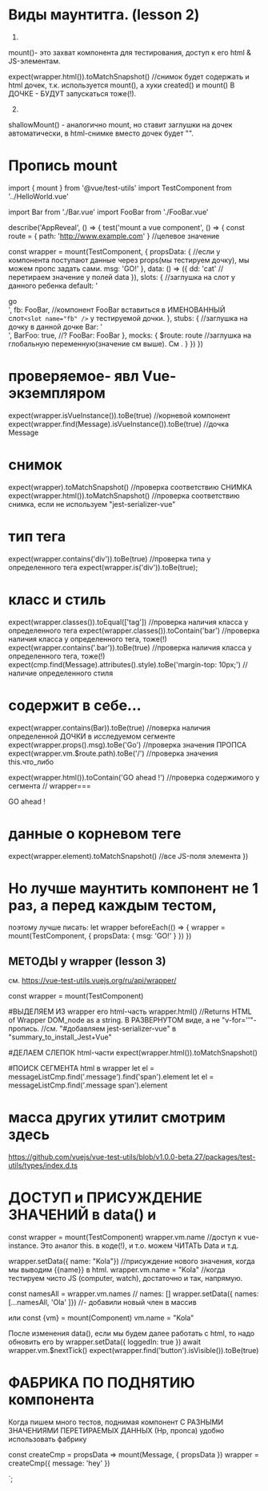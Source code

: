 # Виды маунтитга.   (lesson 2)
1.
mount()- это захват компонента для тестирования, доступ к его html & JS-элементам.

expect(wrapper.html()).toMatchSnapshot()       //снимок будет содержать и html дочек, т.к. используется mount(), 
а хуки created() и mount() В ДОЧКЕ - БУДУТ запускаться тоже(!).

2.
shallowMount() - аналогично mount, но ставит заглушки на дочек автоматически, 
в html-снимке вместо дочек будет "<car-stub></car-stub>".


# Пропись mount
import { mount } from '@vue/test-utils'
import TestComponent from '../HelloWorld.vue'

import Bar from './Bar.vue'
import FooBar from './FooBar.vue'

describe('AppReveal', () => {
 test('mount a vue component', () => {
  const route = { path: 'http://www.example.com' }     //целевое значение
    
  const wrapper = mount(TestComponent, {
    propsData: {         //если у компонента поступают данные через props(мы тестируем дочку), мы можем пропс задать сами.
      msg: 'GO!'
    },
    data: () => ({
      dd: 'cat'         //перетираем значение у полей data
    }),
    slots: {             //заглушка на слот у данного ребенка
      default: '<div>go</div>',
      fb: FooBar,       //компонент FooBar вставиться в ИМЕНОВАННЫЙ слот`<slot name="fb" />` у тестируемой дочки.
    },
    stubs: {             //заглушка на дочку в данной дочке
      Bar: '<div class="stubbed" />',
      BarFoo: true,                    //?
      FooBar: FooBar
    },
    mocks: {
      $route: route  //заглушка на глобальную переменную(значение см выше). См <router-link>.
    }
   })
  })
  
# проверяемое- явл Vue-экземпляром
  expect(wrapper.isVueInstance()).toBe(true)                //корневой компонент
  expect(wrapper.find(Message).isVueInstance()).toBe(true)  //дочка Message
# снимок
  expect(wrapper).toMatchSnapshot()                //проверка соответствию СНИМКА
  expect(wrapper.html()).toMatchSnapshot()         //проверка соответствию снимка, если не используем "jest-serializer-vue"
# тип тега
  expect(wrapper.contains('div')).toBe(true)       //проверка типа у определенного тега
  expect(wrapper.is('div')).toBe(true);
# класс и стиль
  expect(wrapper.classes()).toEqual(['tag'])       //проверка наличия класса у определенного тега
  expect(wrapper.classes()).toContain('bar')       //проверка наличия класса у определенного тега, тоже(!)
  expect(wrapper.contains('.bar')).toBe(true)      //проверка наличия класса у определенного тега, тоже(!)
  expect(cmp.find(Message).attributes().style).toBe('margin-top: 10px;') //наличие определенного стиля
# содержит в себе...
  expect(wrapper.contains(Bar)).toBe(true)         //поверка наличия определенной ДОЧКИ в исследуемом сегменте
  expect(wrapper.props().msg).toBe('Go')           //проверка значения ПРОПСА
  expect(wrapper.vm.$route.path).toBe('/')         //проверка значения this.что_либо
  
  expect(wrapper.html()).toContain('GO ahead !')    //проверка содержимого у сегмента
// wrapper=== <div>
      GO ahead !
    </div>
# данные о корневом теге
  expect(wrapper.element).toMatchSnapshot()         //все JS-поля элемента
})


# Но лучше маунтить компонент не 1 раз, а перед каждым тестом, 
поэтому лучше писать:
  let wrapper
  beforeEach(() => {
    wrapper = mount(TestComponent, {
      propsData: {
        msg: 'GO!'
      }
    })
  })





## МЕТОДЫ у wrapper   (lesson 3)
см. https://vue-test-utils.vuejs.org/ru/api/wrapper/

const wrapper = mount(TestComponent)

#ВЫДЕЛЯЕМ ИЗ wrapper его html-часть
wrapper.html()           //Returns HTML of Wrapper DOM_node as a string. В РАЗВЕРНУТОМ виде, а не "v-for=''"-пропись.
//см. "#добавляем jest-serializer-vue" в "summary_to_install_Jest+Vue"

#ДЕЛАЕМ СЛЕПОК html-части
expect(wrapper.html()).toMatchSnapshot()  

#ПОИСК СЕГМЕНТА html в wrapper
let el = messageListCmp.find('.message').find('span').element
let el = messageListCmp.find('.message span').element

# масса других утилит смотрим здесь
https://github.com/vuejs/vue-test-utils/blob/v1.0.0-beta.27/packages/test-utils/types/index.d.ts


# ДОСТУП и ПРИСУЖДЕНИЕ ЗНАЧЕНИЙ в data() и 

const wrapper = mount(TestComponent)
wrapper.vm.name                        //доступ к vue-instance. Это аналог this. в коде(!), и т.о. можем ЧИТАТЬ Data и т.д.

wrapper.setData({ name: "Kola"})       //присуждение нового значения, когда мы выводим {{name}} в html.
wrapper.vm.name = "Kola"               //когда тестируем чисто JS (computer, watch), достаточно и так, напрямую.


const namesAll = wrapper.vm.names                  // names: []
wrapper.setData({ names: [...namesAll, 'Ola' ]})   //- добавили новый член в массив

или
const {vm} = mount(Component)
vm.name = "Kola"



После изменения data(), если мы будем далее работать с html, то надо обновить его by
    wrapper.setData({ loggedIn: true })
    await wrapper.vm.$nextTick()
    expect(wrapper.find('button').isVisible()).toBe(true)





# ФАБРИКА ПО ПОДНЯТИЮ компонента

Когда пишем много тестов, поднимая компонент С РАЗНЫМИ ЗНАЧЕНИЯМИ ПЕРЕТИРАЕМЫХ ДАННЫХ (Нр, пропса)
удобно использовать фабрику

const createCmp = propsData => mount(Message, { propsData }) 
wrapper = createCmp({ message: 'hey' })















`;
